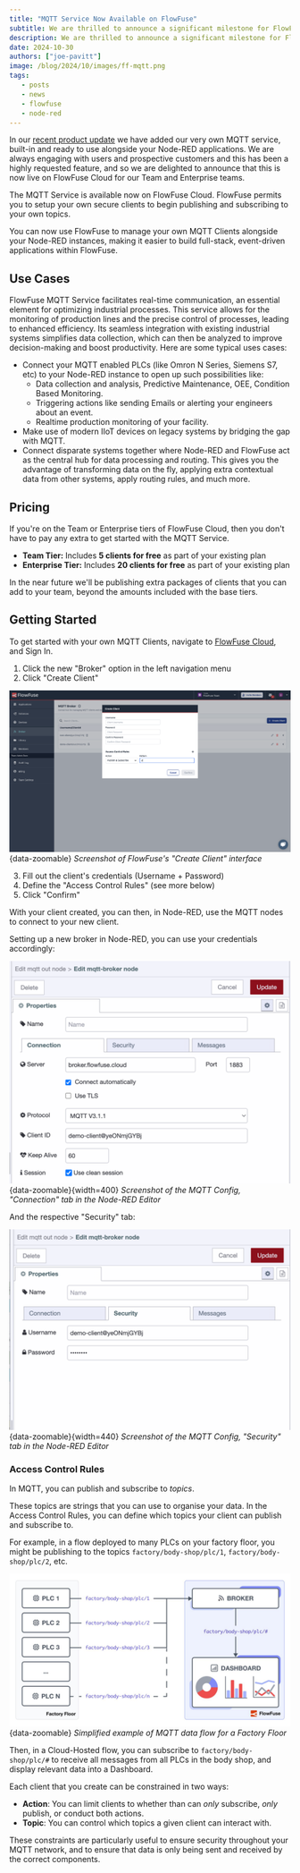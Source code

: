 ```yaml
---
title: "MQTT Service Now Available on FlowFuse"
subtitle: We are thrilled to announce a significant milestone for FlowFuse, we now offer our very own MQTT service, built-in and ready to use with your node-RED applications.
description: We are thrilled to announce a significant milestone for FlowFuse, we now offer our very own MQTT service, built-in and ready to use with your node-RED applications.
date: 2024-10-30
authors: ["joe-pavitt"]
image: /blog/2024/10/images/ff-mqtt.png
tags:
   - posts
   - news
   - flowfuse
   - node-red
---
```


In our [recent product update](/blog/2024/10/flowfuse-release-2-10) we have added our very own MQTT service, built-in and ready to use alongside your Node-RED applications. We are always engaging with users and prospective customers and this has been a highly requested feature, and so we are delighted to announce that this is now live on FlowFuse Cloud for our Team and Enterprise teams.

<!--more-->

The MQTT Service is available now on FlowFuse Cloud. FlowFuse permits you to setup your own secure clients to begin publishing and subscribing to your own topics.

You can now use FlowFuse to manage your own MQTT Clients alongside your Node-RED instances, making it easier to build full-stack, event-driven applications within FlowFuse.

## Use Cases
FlowFuse MQTT Service facilitates real-time communication, an essential element for optimizing industrial processes. This service allows for the monitoring of production lines and the precise control of processes, leading to enhanced efficiency. Its seamless integration with existing industrial systems simplifies data collection, which can then be analyzed to improve decision-making and boost productivity. Here are some typical uses cases:
* Connect your MQTT enabled PLCs (like Omron N Series, Siemens S7, etc) to your Node-RED instance to open up such possibilities like:
   * Data collection and analysis, Predictive Maintenance, OEE, Condition Based Monitoring. 
   * Triggering actions like sending Emails or alerting your engineers about an event.
   * Realtime production monitoring of your facility.
* Make use of modern IIoT devices on legacy systems by bridging the gap with MQTT.
* Connect disparate systems together where Node-RED and FlowFuse act as the central hub for data processing and routing. This gives you the advantage of transforming data on the fly, applying extra contextual data from other systems, apply routing rules, and much more.

## Pricing

If you're on the Team or Enterprise tiers of FlowFuse Cloud, then you don't have to pay any extra to get started with the MQTT Service. 

- **Team Tier:** Includes **5 clients for free** as part of your existing plan
- **Enterprise Tier:** Includes **20 clients for free** as part of your existing plan

In the near future we'll be publishing extra packages of clients that you can add to your team, beyond the amounts included with the base tiers.

## Getting Started

To get started with your own MQTT Clients, navigate to [FlowFuse Cloud](https://app.flowfuse.com), and Sign In.

1. Click the new "Broker" option in the left navigation menu
2. Click "Create Client"

![Screenshot of FlowFuse's "Create Client" interface](./images/mqtt-broker-add-client.png){data-zoomable}
_Screenshot of FlowFuse's "Create Client" interface_

3. Fill out the client's credentials (Username + Password)
4. Define the "Access Control Rules" (see more below)
5. Click "Confirm"

With your client created, you can then, in Node-RED, use the MQTT nodes to connect to your new client.

Setting up a new broker in Node-RED, you can use your credentials accordingly:

![Screenshot of the MQTT Config, "Connection" tab in the Node-RED Editor](./images/mqtt-broker-config.png){data-zoomable}{width=400}
_Screenshot of the MQTT Config, "Connection" tab in the Node-RED Editor_

And the respective "Security" tab:

![Screenshot of the MQTT Config, "Security" tab in the Node-RED Editor](./images/mqtt-broker-security.png){data-zoomable}{width=440}
_Screenshot of the MQTT Config, "Security" tab in the Node-RED Editor_

### Access Control Rules

In MQTT, you can publish and subscribe to _topics_. 

These topics are strings that you can use to organise your data. In the Access Control Rules, you can define which topics your client can publish and subscribe to.

For example, in a flow deployed to many PLCs on your factory floor, you might be publishing to the topics `factory/body-shop/plc/1`, `factory/body-shop/plc/2`, etc.

![Simplified example of MQTT data flow for a Factory Floor](./images/mqtt-factory-architecture.jpg){data-zoomable}
_Simplified example of MQTT data flow for a Factory Floor_

Then, in a Cloud-Hosted flow, you can subscribe to `factory/body-shop/plc/#` to receive all messages from all PLCs in the body shop, and display relevant data into a Dashboard.

Each client that you create can be constrained in two ways:

- **Action**: You can limit clients to whether than can _only_ subscribe, _only_ publish, or conduct both actions.
- **Topic**: You can control which topics a given client can interact with.

These constraints are particularly useful to ensure security throughout your MQTT network, and to ensure that data is only being sent and received by the correct components.